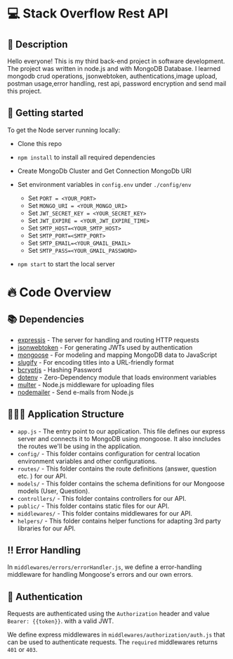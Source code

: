 # 💻 Stack Overflow Rest API

## 📁 Description
Hello everyone! This is my third back-end project in software development. The project was written in node.js and with MongoDB Database.
I learned mongodb crud operations, jsonwebtoken, authentications,image upload, postman usage,error handling, rest api, password encryption and send mail this project.


## 🚀 Getting started

To get the Node server running locally:

- Clone this repo
- `npm install` to install all required dependencies
- Create MongoDb Cluster and Get Connection MongoDb URI
- Set environment variables in `config.env` under `./config/env`
  * Set `PORT = <YOUR_PORT>`
  * Set `MONGO_URI = <YOUR_MONGO_URI>`
  * Set `JWT_SECRET_KEY = <YOUR_SECRET_KEY>`
  * Set `JWT_EXPIRE = <YOUR_JWT_EXPIRE_TIME>`
  * Set `SMTP_HOST=<YOUR_SMTP_HOST>`
  * Set `SMTP_PORT=<SMTP_PORT>`
  * Set `SMTP_EMAIL=<YOUR_GMAIL_EMAIL>`
  * Set `SMTP_PASS=<YOUR_GMAIL_PASSWORD>`

- `npm start` to start the local server

# 🔥 Code Overview

## 📚 Dependencies

- [expressjs](https://github.com/expressjs/express) - The server for handling and routing HTTP requests
- [jsonwebtoken](https://github.com/auth0/node-jsonwebtoken) - For generating JWTs used by authentication
- [mongoose](https://github.com/Automattic/mongoose) - For modeling and mapping MongoDB data to JavaScript 
- [slugify](https://github.com/simov/slugify) - For encoding titles into a URL-friendly format
- [bcryptjs](https://github.com/dodo/node-slug) - Hashing Password
- [dotenv](https://github.com/motdotla/dotenv) - Zero-Dependency module that loads environment variables
- [multer](https://github.com/expressjs/multer) - Node.js middleware for uploading files
- [nodemailer](https://github.com/nodemailer/nodemailer) - Send e-mails from Node.js


## 👨🏻‍💻 Application Structure

- `app.js` - The entry point to our application. This file defines our express server and connects it to MongoDB using mongoose. It also inncludes the routes we'll be using in the application.
- `config/` - This folder contains configuration for central location environment variables and other configurations.
- `routes/` - This folder contains the route definitions (answer, question etc. ) for our API.
- `models/` - This folder contains the schema definitions for our Mongoose models (User, Question).
- `controllers/` - This folder contains controllers for our API.
- `public/` - This folder contains static files for our API.
- `middlewares/` - This folder contains middlewares for our API.
- `helpers/` - This folder contains helper functions for adapting 3rd party libraries for our API.

## ‼️ Error Handling

In `middlewares/errors/errorHandler.js`, we define a error-handling middleware for handling Mongoose's errors and our own errors.

## 🔐 Authentication

Requests are authenticated using the `Authorization` header and value `Bearer: {{token}}`. with a valid JWT. 

We define express middlewares in `middlewares/authorization/auth.js` that can be used to authenticate requests. The `required` middlewares returns `401` or `403`.
